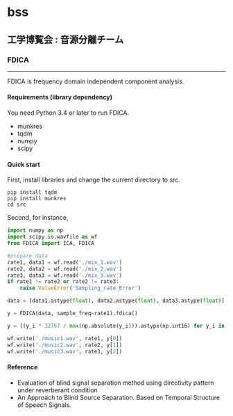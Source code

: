 # bss
## 工学博覧会 : 音源分離チーム

### FDICA
-------------------------------
FDICA is frequency domain independent component analysis. 

#### Requirements (library dependency)
You need Python 3.4 or later to run FDICA.
- munkres
- tqdm
- numpy
- scipy

#### Quick start
First, install libraries and change the current directory to src.
```
pip install tqdm
pip install munkres
cd src
```
Second, for instance,

```python
import numpy as np
import scipy.io.wavfile as wf
from FDICA import ICA, FDICA

#prepare data
rate1, data1 = wf.read('./mix_1.wav')
rate2, data2 = wf.read('./mix_2.wav')
rate3, data3 = wf.read('./mix_3.wav')
if rate1 != rate2 or rate2 != rate3:
    raise ValueError('Sampling_rate_Error')

data = [data1.astype(float), data2.astype(float), data3.astype(float)]

y = FDICA(data, sample_freq=rate1).fdica()

y = [(y_i * 32767 / max(np.absolute(y_i))).astype(np.int16) for y_i in np.asarray(y)]

wf.write('./music1.wav', rate1, y[0])
wf.write('./music2.wav', rate2, y[1])
wf.write('./music3.wav', rate3, y[2])
```

#### Reference
- Evaluation of blind signal separation method using directivity pattern under reverberant condition
- An Approach to Blind Source Separation. Based on Temporal Structure of Speech Signals. 

